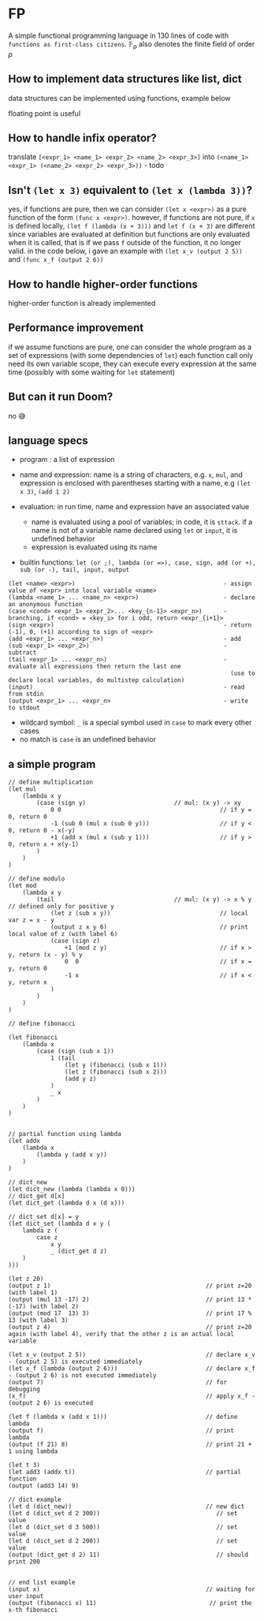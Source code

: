 # FP

A simple functional programming language in 130 lines of code with `functions as first-class citizens`. $\mathbb{F}_p$ also denotes the finite field of order $p$ 


## How to implement data structures like list, dict

data structures can be implemented using functions, example below

floating point is useful

## How to handle infix operator?

translate `[<expr_1> <name_1> <expr_2> <name_2> <expr_3>]` into `(<name_1> <expr_1> (<name_2> <expr_2> <expr_3>))` - todo

## Isn't `(let x 3)` equivalent to `(let x (lambda 3))`?

yes, if functions are pure, then we can consider `(let x <expr>)` as a pure function of the form `(func x <expr>)`. 
however, if functions are not pure, if `x` is defined locally, `(let f (lambda (x + 3)))` and `let f (x + 3)` are different
since variables are evaluated at definition but functions are only evaluated when it is called,
that is if we pass `f` outside of the function, it no longer valid.
in the code below, i gave an example with `(let x_v (output 2 5))` and `(func x_f (output 2 6))`

## How to handle higher-order functions

higher-order function is already implemented

## Performance improvement

if we assume functions are pure, one can consider the whole program as a set of expressions (with some dependencies of `let`)
each function call only need its own variable scope, they can execute every expression at the same time (possibly with some waiting for `let` statement) 

## But can it run Doom?

no 😅

## language specs

- program : a list of expression
- name and expression: name is a string of characters, e.g. `x`, `mul`, and expression is enclosed with parentheses starting with a name, e.g `(let x 3)`, `(add 1 2)`
- evaluation: in run time, name and expression have an associated value
    - name is evaluated using a pool of variables; in code, it is `sttack`. if a name is not of a variable name declared using `let` or `input`, it is undefined behavior
    - expression is evaluated using its name

- builtin functions: `let (or ;), lambda (or =>), case, sign, add (or +), sub (or -), tail, input, output`
```
(let <name> <expr>)                                          - assign value of <expr> into local variable <name>
(lambda <name_1> ... <name_n> <expr>)                        - declare an anonymous function
(case <cond> <expr_1> <expr_2>... <key_{n-1}> <expr_n>)      - branching, if <cond> = <key_i> for i odd, return <expr_{i+1}>
(sign <expr>)                                                - return (-1), 0, (+1) according to sign of <expr>
(add <expr_1> ... <expr_n>)                                  - add
(sub <expr_1> <expr_2>)                                      - subtract
(tail <expr_1> ... <expr_n>)                                 - evaluate all expressions then return the last one
                                                               (use to declare local variables, do multistep calculation)
(input)                                                      - read from stdin
(output <expr_1> ... <expr_n>                                - write to stdout
```

- wildcard symbol: `_` is a special symbol used in `case` to mark every other cases
- no match is `case` is an undefined behavior

## a simple program

```
// define multiplication
(let mul
    (lambda x y
        (case (sign y)                         // mul: (x y) -> xy
            0 0                                             // if y = 0, return 0
            -1 (sub 0 (mul x (sub 0 y)))                    // if y < 0, return 0 - x(-y)
            +1 (add x (mul x (sub y 1)))                    // if y > 0, return x + x(y-1)
        )
    )
)

// define modulo
(let mod
    (lambda x y
        (tail                                  // mul: (x y) -> x % y // defined only for positive y
            (let z (sub x y))                               // local var z = x - y
            (output z x y 6)                                // print local value of z (with label 6)
            (case (sign z)
                +1 (mod z y)                                // if x > y, return (x - y) % y
                0  0                                        // if x = y, return 0
                -1 x                                        // if x < y, return x
            )
        )
    )
)

// define fibonacci

(let fibonacci
    (lambda x
        (case (sign (sub x 1))
            1 (tail
                (let y (fibonacci (sub x 1)))
                (let z (fibonacci (sub x 2)))
                (add y z)
            )
            _ x
        )
    )
)


// partial function using lambda
(let addx
    (lambda x
        (lambda y (add x y))
    )
)

// dict_new
(let dict_new (lambda (lambda x 0)))
// dict_get d[x]
(let dict_get (lambda d x (d x)))

// dict_set d[x] = y
(let dict_set (lambda d x y (
    lambda z (
        case z
            x y
            _ (dict_get d z)
    )
)))

(let z 20)
(output z 1)                                            // print z=20 (with label 1)
(output (mul 13 -17) 2)                                 // print 13 * (-17) (with label 2)
(output (mod 17  13) 3)                                 // print 17 % 13 (with label 3)
(output z 4)                                            // print z=20 again (with label 4), verify that the other z is an actual local variable

(let x_v (output 2 5))                                  // declare x_v - (output 2 5) is executed immediately
(let x_f (lambda (output 2 6)))                         // declare x_f - (output 2 6) is not executed immediately
(output 7)                                              // for debugging
(x_f)                                                   // apply x_f - (output 2 6) is executed

(let f (lambda x (add x 1)))                            // define lambda
(output f)                                              // print lambda
(output (f 21) 8)                                       // print 21 + 1 using lambda

(let t 3)
(let add3 (addx t))                                     // partial function
(output (add3 14) 9)

// dict example
(let d (dict_new))                                      // new dict
(let d (dict_set d 2 300))                                 // set value
(let d (dict_set d 3 500))                                 // set value
(let d (dict_set d 2 200))                                 // set value
(output (dict_get d 2) 11)                                 // should print 200


// end list example
(input x)                                               // waiting for user input
(output (fibonacci x) 11)                                // print the x-th fibonacci


```
